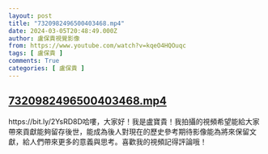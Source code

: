 ```yaml
---
layout: post
title: "7320982496500403468.mp4"
date: 2024-03-05T20:48:49.000Z
author: 盧保貴視覺影像
from: https://www.youtube.com/watch?v=kqeO4HQOuqc
tags: [ 盧保貴 ]
comments: True
categories: [ 盧保貴 ]
---
```

<!--1709671729000-->
[7320982496500403468.mp4](https://www.youtube.com/watch?v=kqeO4HQOuqc)
------

<div>
https://bit.ly/2YsRD8D哈嘍，大家好！我是盧寶貴！我拍攝的視頻希望能給大家帶來貢獻能夠留存後世，能成為後人對現在的歷史參考期待影像能為將來保留文獻，給人們帶來更多的意義與思考。喜歡我的視頻記得評論哦！
</div>
